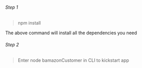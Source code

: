 

###### Step 1
> npm install

The above command will install all the dependencies you need


###### Step 2
> Enter node bamazonCustomer in CLI to kickstart app

